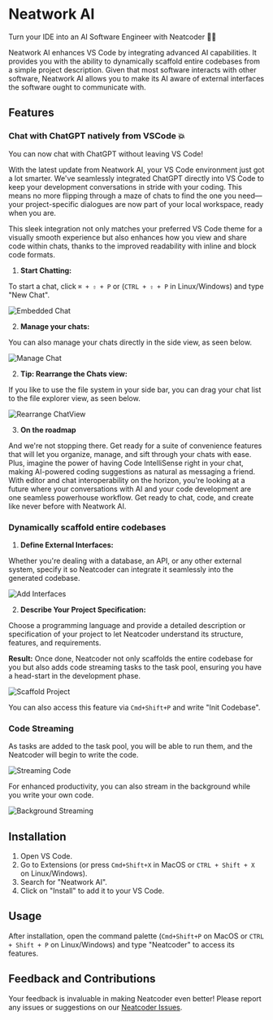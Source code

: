 # Neatwork AI

Turn your IDE into an AI Software Engineer with Neatcoder 🧞‍♂️

Neatwork AI enhances VS Code by integrating advanced AI capabilities. It provides you with the ability to dynamically scaffold entire codebases from a simple project description. Given that most software interacts with other software, Neatwork AI allows you to make its AI aware of external interfaces the software ought to communicate with.

## Features

### Chat with ChatGPT natively from VSCode 💥

You can now chat with ChatGPT without leaving VS Code!

With the latest update from Neatwork AI, your VS Code environment just got a lot smarter. We've seamlessly integrated ChatGPT directly into VS Code to keep your development conversations in stride with your coding. This means no more flipping through a maze of chats to find the one you need—your project-specific dialogues are now part of your local workspace, ready when you are.

This sleek integration not only matches your preferred VS Code theme for a visually smooth experience but also enhances how you view and share code within chats, thanks to the improved readability with inline and block code formats.

1. **Start Chatting:**

To start a chat, click `⌘ + ⇧ + P` or (`CTRL + ⇧ + P` in Linux/Windows) and type "New Chat".

![Embedded Chat](assets/demos/chat_clip.gif)

2. **Manage your chats:**

You can also manage your chats directly in the side view, as seen below.

![Manage Chat](assets/demos/open_close_chat.gif)

2. **Tip: Rearrange  the Chats view:**

If you like to use the file system in your side bar, you can drag your chat list to the file explorer view, as seen below.

![Rearrange ChatView](assets/demos/rearrange_chat_view.gif)

3. **On the roadmap**

And we're not stopping there. Get ready for a suite of convenience features that will let you organize, manage, and sift through your chats with ease. Plus, imagine the power of having Code IntelliSense right in your chat, making AI-powered coding suggestions as natural as messaging a friend. With editor and chat interoperability on the horizon, you're looking at a future where your conversations with AI and your code development are one seamless powerhouse workflow. Get ready to chat, code, and create like never before with Neatwork AI.

### Dynamically scaffold entire codebases

1. **Define External Interfaces:**

Whether you're dealing with a database, an API, or any other external system, specify it so Neatcoder can integrate it seamlessly into the generated codebase.

![Add Interfaces](assets/demos/interfaces.gif)

2. **Describe Your Project Specification:**

Choose a programming language and provide a detailed description or specification of your project to let Neatcoder understand its structure, features, and requirements.

**Result:** Once done, Neatcoder not only scaffolds the entire codebase for you but also adds code streaming tasks to the task pool, ensuring you have a head-start in the development phase.

![Scaffold Project](assets/demos/scaffold.gif)

You can also access this feature via `Cmd+Shift+P` and write "Init Codebase".

### Code Streaming

As tasks are added to the task pool, you will be able to run them, and the Neatcoder will begin to write the code.

![Streaming Code](assets/demos/streaming.gif)

For enhanced productivity, you can also stream in the background while you write your own code.

![Background Streaming](assets/demos/background_streaming.gif)

## Installation

1. Open VS Code.
2. Go to Extensions (or press `Cmd+Shift+X` in MacOS or `CTRL + Shift + X` on Linux/Windows).
3. Search for "Neatwork AI".
4. Click on "Install" to add it to your VS Code.

## Usage

After installation, open the command palette (`Cmd+Shift+P` on MacOS or `CTRL + Shift + P` on Linux/Windows) and type "Neatcoder" to access its features.

## Feedback and Contributions

Your feedback is invaluable in making Neatcoder even better! Please report any issues or suggestions on our [Neatcoder Issues](https://github.com/neatwork-ai/neatcoder-issues).
